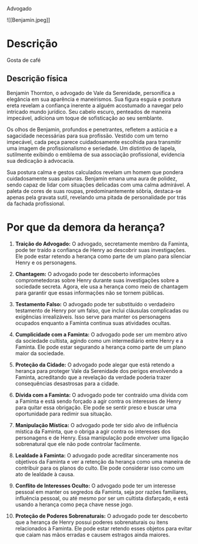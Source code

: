 Advogado

![[Benjamin.jpeg]]

# Descrição

Gosta de café
## Descrição física
Benjamin Thornton, o advogado de Vale da Serenidade, personifica a elegância em sua aparência e maneirismos. Sua figura esguia e postura ereta revelam a confiança inerente a alguém acostumado a navegar pelo intricado mundo jurídico. Seu cabelo escuro, penteados de maneira impecável, adiciona um toque de sofisticação ao seu semblante.

Os olhos de Benjamin, profundos e penetrantes, refletem a astúcia e a sagacidade necessárias para sua profissão. Vestido com um terno impecável, cada peça parece cuidadosamente escolhida para transmitir uma imagem de profissionalismo e seriedade. Um distintivo de lapela, sutilmente exibindo o emblema de sua associação profissional, evidencia sua dedicação à advocacia.

Sua postura calma e gestos calculados revelam um homem que pondera cuidadosamente suas palavras. Benjamin emana uma aura de polidez, sendo capaz de lidar com situações delicadas com uma calma admirável. A paleta de cores de suas roupas, predominantemente sóbria, destaca-se apenas pela gravata sutil, revelando uma pitada de personalidade por trás da fachada profissional.


# Por que da demora da herança?

1. **Traição do Advogado:** O advogado, secretamente membro da Faminta, pode ter traído a confiança de Henry ao descobrir suas investigações. Ele pode estar retendo a herança como parte de um plano para silenciar Henry e os personagens.
    
2. **Chantagem:** O advogado pode ter descoberto informações comprometedoras sobre Henry durante suas investigações sobre a sociedade secreta. Agora, ele usa a herança como meio de chantagem para garantir que essas informações não se tornem públicas.
    
3. **Testamento Falso:** O advogado pode ter substituído o verdadeiro testamento de Henry por um falso, que inclui cláusulas complicadas ou exigências irrealizáveis. Isso serve para manter os personagens ocupados enquanto a Faminta continua suas atividades ocultas.
    
4. **Cumplicidade com a Faminta:** O advogado pode ser um membro ativo da sociedade cultista, agindo como um intermediário entre Henry e a Faminta. Ele pode estar segurando a herança como parte de um plano maior da sociedade.
    
5. **Proteção da Cidade:** O advogado pode alegar que está retendo a herança para proteger Vale da Serenidade dos perigos envolvendo a Faminta, acreditando que a revelação da verdade poderia trazer consequências desastrosas para a cidade.

6. **Dívida com a Faminta:** O advogado pode ter contraído uma dívida com a Faminta e está sendo forçado a agir contra os interesses de Henry para quitar essa obrigação. Ele pode se sentir preso e buscar uma oportunidade para redimir sua situação.
    
7. **Manipulação Mística:** O advogado pode ter sido alvo de influência mística da Faminta, que o obriga a agir contra os interesses dos personagens e de Henry. Essa manipulação pode envolver uma ligação sobrenatural que ele não pode controlar facilmente.
    
8. **Lealdade à Faminta:** O advogado pode acreditar sinceramente nos objetivos da Faminta e ver a retenção da herança como uma maneira de contribuir para os planos do culto. Ele pode considerar isso como um ato de lealdade à causa.
    
9. **Conflito de Interesses Oculto:** O advogado pode ter um interesse pessoal em manter os segredos da Faminta, seja por razões familiares, influência pessoal, ou até mesmo por ser um cultista disfarçado, e está usando a herança como peça chave nesse jogo.
    
10. **Proteção de Poderes Sobrenaturais:** O advogado pode ter descoberto que a herança de Henry possui poderes sobrenaturais ou itens relacionados à Faminta. Ele pode estar retendo esses objetos para evitar que caiam nas mãos erradas e causem estragos ainda maiores.